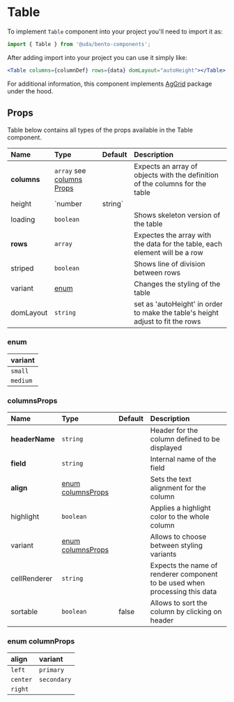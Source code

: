 # Table

To implement `Table` component into your project you'll need to import it as:

```jsx
import { Table } from '@uda/bento-components';
```

After adding import into your project you can use it simply like:

```jsx
<Table columns={columnDef} rows={data} domLayout="autoHeight"></Table>
```

For additional information, this component implements [AgGrid](https://www.ag-grid.com/react-grid/) package under the hood.

## Props

Table below contains all types of the props available in the Table component.

| Name        | Type                                       | Default | Description                                                                    |
| :---------- | :----------------------------------------- | :------ | :----------------------------------------------------------------------------- |
| **columns** | `array` see [columns Props](#columnsprops) |         | Expects an array of objects with the definition of the columns for the table   |
| height      | `number | string`                          |         | Height value for the table                                                     |
| loading     | `boolean`                                  |         | Shows skeleton version of the table                                            |
| **rows**    | `array`                                    |         | Expectes the array with the data for the table, each element will be a row     |
| striped     | `boolean`                                  |         | Shows line of division between rows                                            |
| variant     | [enum](#enum)                              |         | Changes the styling of the table                                               |
| domLayout   | `string`                                   |         | set as 'autoHeight' in order to make the table's height adjust to fit the rows |

### enum

| variant  |
| :------- |
| `small`  |
| `medium` |

### columnsProps

| Name           | Type                                   | Default | Description                                                                 |
| :------------- | :------------------------------------- | :------ | :-------------------------------------------------------------------------- |
| **headerName** | `string`                               |         | Header for the column defined to be displayed                               |
| **field**      | `string`                               |         | Internal name of the field                                                  |
| **align**      | [enum columnsProps](#enum-columnprops) |         | Sets the text alignment for the column                                      |  |  | Shows skeleton version of the table |
| highlight      | `boolean`                              |         | Applies a highlight color to the whole column                               |
| variant        | [enum columnsProps](#enum-columnprops) |         | Allows to choose between styling variants                                   |
| cellRenderer   | `string`                               |         | Expects the name of renderer component to be used when processing this data |
| sortable       | `boolean`                              | false   | Allows to sort the column by clicking on header                             |

### enum columnProps

| align    | variant     |
| :------- | :---------- |
| `left`   | `primary`   |
| `center` | `secondary` |
| `right`  |             |
